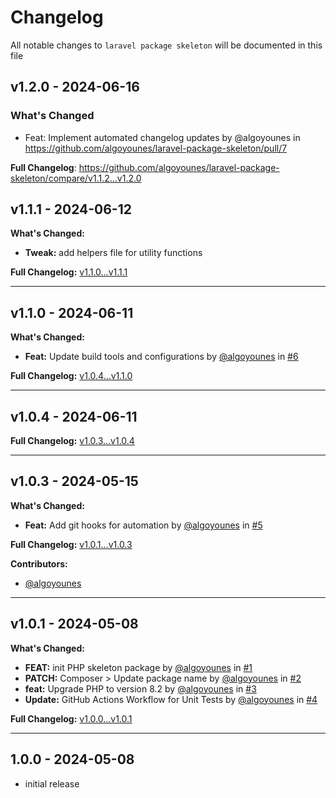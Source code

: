 # Changelog

All notable changes to `laravel package skeleton` will be documented in this file

## v1.2.0 - 2024-06-16

### What's Changed

* Feat:  Implement automated changelog updates by @algoyounes in https://github.com/algoyounes/laravel-package-skeleton/pull/7

**Full Changelog**: https://github.com/algoyounes/laravel-package-skeleton/compare/v1.1.2...v1.2.0

## v1.1.1 - 2024-06-12

**What's Changed:**

- **Tweak:** add helpers file for utility functions

**Full Changelog:** [v1.1.0...v1.1.1](https://github.com/your-repository/compare/v1.1.0...v1.1.1)


---

## v1.1.0 - 2024-06-11

**What's Changed:**

- **Feat:** Update build tools and configurations by [@algoyounes](https://github.com/algoyounes) in [#6](https://github.com/your-repository/pull/6)

**Full Changelog:** [v1.0.4...v1.1.0](https://github.com/your-repository/compare/v1.0.4...v1.1.0)


---

## v1.0.4 - 2024-06-11

**Full Changelog:** [v1.0.3...v1.0.4](https://github.com/your-repository/compare/v1.0.3...v1.0.4)


---

## v1.0.3 - 2024-05-15

**What's Changed:**

- **Feat:** Add git hooks for automation by [@algoyounes](https://github.com/algoyounes) in [#5](https://github.com/your-repository/pull/5)

**Full Changelog:** [v1.0.1...v1.0.3](https://github.com/your-repository/compare/v1.0.1...v1.0.3)

**Contributors:**

- [@algoyounes](https://github.com/algoyounes)


---

## v1.0.1 - 2024-05-08

**What's Changed:**

- **FEAT:** init PHP skeleton package by [@algoyounes](https://github.com/algoyounes) in [#1](https://github.com/your-repository/pull/1)
- **PATCH:** Composer > Update package name by [@algoyounes](https://github.com/algoyounes) in [#2](https://github.com/your-repository/pull/2)
- **feat:** Upgrade PHP to version 8.2 by [@algoyounes](https://github.com/algoyounes) in [#3](https://github.com/your-repository/pull/3)
- **Update:** GitHub Actions Workflow for Unit Tests by [@algoyounes](https://github.com/algoyounes) in [#4](https://github.com/your-repository/pull/4)

**Full Changelog:** [v1.0.0...v1.0.1](https://github.com/your-repository/compare/v1.0.0...v1.0.1)


---

## 1.0.0 -  2024-05-08

- initial release
